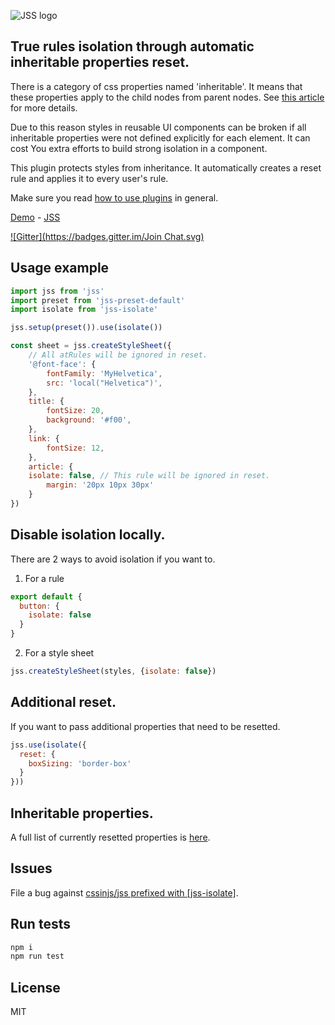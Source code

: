 ![JSS logo](https://avatars1.githubusercontent.com/u/9503099?v=3&s=60)

## True rules isolation through automatic inheritable properties reset.

There is a category of css properties named 'inheritable'. It means that these properties apply to the child nodes from parent nodes. See [this article](
https://developer.mozilla.org/en-US/docs/Web/Guide/CSS/Getting_started/Cascading_and_inheritance) for more details.

Due to this reason styles in reusable UI components can be broken if all inheritable properties were not defined explicitly for each element. It can cost You extra efforts to build strong isolation in a component.

This plugin protects styles from inheritance. It automatically creates a reset rule and applies it to every user's rule.

Make sure you read [how to use
plugins](https://github.com/cssinjs/jss/blob/master/docs/setup.md#setup-with-plugins)
in general.

[Demo](http://cssinjs.github.io/examples/index.html#plugin-jss-isolate) -
[JSS](https://github.com/cssinjs/jss)

[![Gitter](https://badges.gitter.im/Join Chat.svg)](https://gitter.im/cssinjs/lobby)

## Usage example

```javascript
import jss from 'jss'
import preset from 'jss-preset-default'
import isolate from 'jss-isolate'

jss.setup(preset()).use(isolate())

const sheet = jss.createStyleSheet({
	// All atRules will be ignored in reset.
	'@font-face': {
		fontFamily: 'MyHelvetica',
		src: 'local("Helvetica")',
	},
	title: {
		fontSize: 20,
		background: '#f00',
	},
	link: {
		fontSize: 12,
	},
	article: {
    isolate: false, // This rule will be ignored in reset.
		margin: '20px 10px 30px'
	}
})

```

## Disable isolation locally.

There are 2 ways to avoid isolation if you want to.

1. For a rule

  ```javascript
  export default {
    button: {
      isolate: false
    }
  }
  ```

2. For a style sheet

  ```javascript
  jss.createStyleSheet(styles, {isolate: false})
  ```

## Additional reset.

If you want to pass additional properties that need to be resetted.

```javascript
jss.use(isolate({
  reset: {
    boxSizing: 'border-box'
  }
}))
```

## Inheritable properties.

A full list of currently resetted properties is [here](./src/reset.js).

## Issues

File a bug against [cssinjs/jss prefixed with \[jss-isolate\]](https://github.com/cssinjs/jss/issues/new?title=[jss-isolate]%20).

## Run tests

```bash
npm i
npm run test
```

## License

MIT

